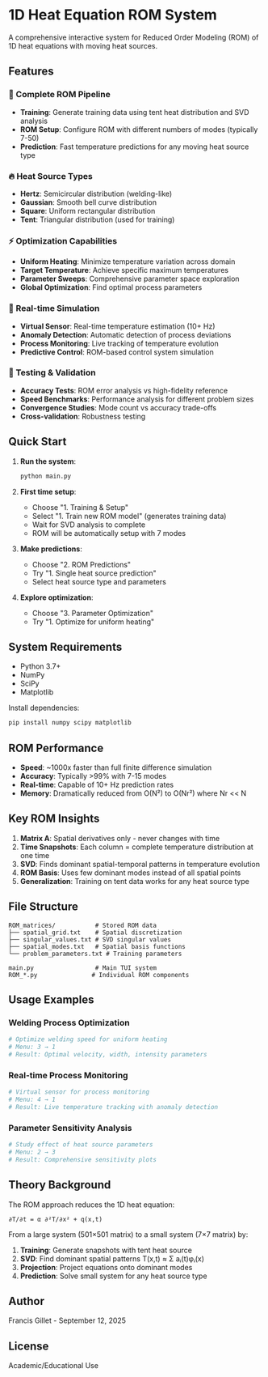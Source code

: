 # 1D Heat Equation ROM System

A comprehensive interactive system for Reduced Order Modeling (ROM) of 1D heat equations with moving heat sources.

## Features

### 🎯 Complete ROM Pipeline
- **Training**: Generate training data using tent heat distribution and SVD analysis
- **ROM Setup**: Configure ROM with different numbers of modes (typically 7-50)
- **Prediction**: Fast temperature predictions for any moving heat source type

### 🔥 Heat Source Types
- **Hertz**: Semicircular distribution (welding-like)
- **Gaussian**: Smooth bell curve distribution  
- **Square**: Uniform rectangular distribution
- **Tent**: Triangular distribution (used for training)

### ⚡ Optimization Capabilities
- **Uniform Heating**: Minimize temperature variation across domain
- **Target Temperature**: Achieve specific maximum temperatures
- **Parameter Sweeps**: Comprehensive parameter space exploration
- **Global Optimization**: Find optimal process parameters

### 🚀 Real-time Simulation
- **Virtual Sensor**: Real-time temperature estimation (10+ Hz)
- **Anomaly Detection**: Automatic detection of process deviations
- **Process Monitoring**: Live tracking of temperature evolution
- **Predictive Control**: ROM-based control system simulation

### 🧪 Testing & Validation
- **Accuracy Tests**: ROM error analysis vs high-fidelity reference
- **Speed Benchmarks**: Performance analysis for different problem sizes
- **Convergence Studies**: Mode count vs accuracy trade-offs
- **Cross-validation**: Robustness testing

## Quick Start

1. **Run the system**:
   ```bash
   python main.py
   ```

2. **First time setup**:
   - Choose "1. Training & Setup"
   - Select "1. Train new ROM model" (generates training data)
   - Wait for SVD analysis to complete
   - ROM will be automatically setup with 7 modes

3. **Make predictions**:
   - Choose "2. ROM Predictions"
   - Try "1. Single heat source prediction"
   - Select heat source type and parameters

4. **Explore optimization**:
   - Choose "3. Parameter Optimization"
   - Try "1. Optimize for uniform heating"

## System Requirements

- Python 3.7+
- NumPy
- SciPy
- Matplotlib

Install dependencies:
```bash
pip install numpy scipy matplotlib
```

## ROM Performance

- **Speed**: ~1000x faster than full finite difference simulation
- **Accuracy**: Typically >99% with 7-15 modes
- **Real-time**: Capable of 10+ Hz prediction rates
- **Memory**: Dramatically reduced from O(N²) to O(Nr²) where Nr << N

## Key ROM Insights

1. **Matrix A**: Spatial derivatives only - never changes with time
2. **Time Snapshots**: Each column = complete temperature distribution at one time
3. **SVD**: Finds dominant spatial-temporal patterns in temperature evolution
4. **ROM Basis**: Uses few dominant modes instead of all spatial points
5. **Generalization**: Training on tent data works for any heat source type

## File Structure

```
ROM_matrices/           # Stored ROM data
├── spatial_grid.txt    # Spatial discretization
├── singular_values.txt # SVD singular values
├── spatial_modes.txt   # Spatial basis functions
└── problem_parameters.txt # Training parameters

main.py                 # Main TUI system
ROM_*.py               # Individual ROM components
```

## Usage Examples

### Welding Process Optimization
```python
# Optimize welding speed for uniform heating
# Menu: 3 → 1
# Result: Optimal velocity, width, intensity parameters
```

### Real-time Process Monitoring  
```python
# Virtual sensor for process monitoring
# Menu: 4 → 1
# Result: Live temperature tracking with anomaly detection
```

### Parameter Sensitivity Analysis
```python
# Study effect of heat source parameters
# Menu: 2 → 3
# Result: Comprehensive sensitivity plots
```

## Theory Background

The ROM approach reduces the 1D heat equation:
```
∂T/∂t = α ∂²T/∂x² + q(x,t)
```

From a large system (501×501 matrix) to a small system (7×7 matrix) by:

1. **Training**: Generate snapshots with tent heat source
2. **SVD**: Find dominant spatial patterns T(x,t) ≈ Σ aᵢ(t)φᵢ(x)
3. **Projection**: Project equations onto dominant modes
4. **Prediction**: Solve small system for any heat source type

## Author

Francis Gillet - September 12, 2025

## License

Academic/Educational Use
